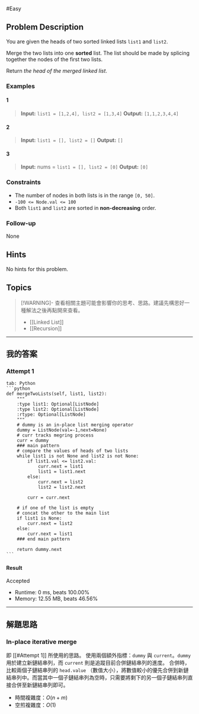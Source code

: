 #Easy 
## Problem Description
You are given the heads of two sorted linked lists `list1` and `list2`.

Merge the two lists into one **sorted** list. The list should be made by splicing together the nodes of the first two lists.

Return _the head of the merged linked list_.

### Examples
#### 1
> **Input:** `list1 = [1,2,4], list2 = [1,3,4]`
> **Output:** `[1,1,2,3,4,4]`
#### 2
> **Input:** `list1 = [], list2 = []`
> **Output:** `[]`
#### 3
> **Input:** nums = `list1 = [], list2 = [0]`
> **Output:** `[0]`

### Constraints
- The number of nodes in both lists is in the range `[0, 50]`.
- `-100 <= Node.val <= 100`
- Both `list1` and `list2` are sorted in **non-decreasing** order.

### Follow-up
None

## Hints
No hints for this problem.

## Topics
> [!WARNING]- 查看相關主題可能會影響你的思考、思路。建議先構思好一種解法之後再點開來查看。
> - [[Linked List]]
> - [[Recursion]]

---
## 我的答案
### Attempt 1
~~~tabs
tab: Python
```python
def mergeTwoLists(self, list1, list2):
    """
    :type list1: Optional[ListNode]
    :type list2: Optional[ListNode]
    :rtype: Optional[ListNode]
    """
    # dummy is an in-place list merging operator
    dummy = ListNode(val=-1,next=None)
    # curr tracks megring process
    curr = dummy
	### main pattern
    # compare the values of heads of two lists
    while list1 is not None and list2 is not None:
        if list1.val <= list2.val:
            curr.next = list1
            list1 = list1.next
        else:
            curr.next = list2
            list2 = list2.next

        curr = curr.next

    # if one of the list is empty
    # concat the other to the main list
    if list1 is None:
        curr.next = list2
    else:
        curr.next = list1
	### end main pattern
	
    return dummy.next
```
~~~

#### Result
Accepted
- Runtime: $0$ ms, beats 100.00%
- Memory: $12.55$ MB, beats 46.56%

---
## 解題思路
### In-place iterative merge
即 [[#Attempt 1]] 所使用的思路。
使用兩個額外指標：`dummy` 與 `current`。`dummy` 用於建立新鏈結串列，而 `current` 則是追蹤目前合併鏈結串列的進度。
合併時，比較兩個子鏈結串列的 `head.value` （數值大小），將數值較小的優先合併到新鏈結串列中。而當其中一個子鏈結串列為空時，只需要將剩下的另一個子鏈結串列直接合併至新鏈結串列即可。
- 時間複雜度：$O(n+m)$
- 空煎複雜度：$O(1)$
